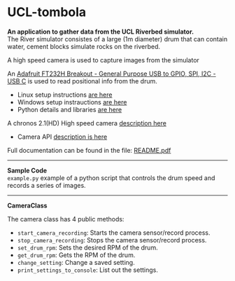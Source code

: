 # UCL-tombola

**An application to gather data from the UCL Riverbed simulator.**
<br>
The River simulator consistes of a large (1m diameter) drum that can contain water, cement blocks simulate rocks on the riverbed.

A high speed camera is used to capture images from the simulator

An [Adafruit FT232H Breakout - General Purpose USB to GPIO, SPI, I2C - USB C](https://www.adafruit.com/product/2264) is 
used to read positional info from the drum.<br>
- Linux setup instructions [are here](https://learn.adafruit.com/circuitpython-on-any-computer-with-ft232h/linux)<br> 
- Windows setup instrauctions [are here](https://learn.adafruit.com/circuitpython-on-any-computer-with-ft232h/windows)<br>
- Python details and libraries [are here](https://github.com/adafruit/Adafruit_Blinka)

A chronos 2.1(HD) High speed camera [description here](https://www.krontech.ca/product/chronos-2-1-hd-high-speed-camera/)<br>
- Camera API [description is here](https://www.krontech.ca/wp-content/uploads/2020/05/WebAPI_Printout.pdf)

Full documentation can be found in the file: [README.pdf](./README.pdf)

---
**Sample Code**<br>
`example.py` example of a python script that controls the drum speed and records a series of images.

---
**CameraClass**

The camera class has 4 public methods:<br>
- `start_camera_recording`: Starts the camera sensor/record process.<br>
- `stop_camera_recording`: Stops the camera sensor/record process.<br>
- `set_drum_rpm`: Sets the desired RPM of the drum.<br>
- `get_drum_rpm`: Gets the RPM of the drum.
- `change_setting`: Change a saved setting.
- `print_settings_to_console`: List out the settings.



